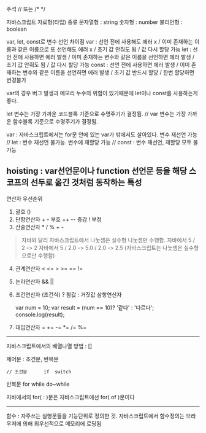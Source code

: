 주석 // 또는 /* */

자바스크립트 자료형(타입) 종류
	문자열형 : string
	숫자형 : number
	불리언형 : boolean

var, let, const로 변수 선언
차이점
var : 선언 전에 사용해도 에러 x / 이미 존재하는 이름과 같은 이름으로 또 선언해도 에러 x / 초기 값 안줘도 됨 / 값 다시 할당 가능
let : 선언 전에 사용하면 에러 발생 / 이미 존재하는 변수와 같은 이름을 선언하면 에러 발생 / 초기 값 안줘도 됨 / 값 다시 할당 가능
const : 선언 전에 사용하면 에러 발생 / 이미 존재하는 변수와 같은 이름을 선언하면 에러 발생 / 초기 값 반드시 할당 / 한번 할당하면 변경불가

var의 경우 버그 발생과 메모리 누수의 위험이 있기때문에 let이나 const를 사용하는게 좋다.

let 변수는 가장 가까운 코드블록 기준으로 수명주기가 결정됨.
	// var 변수는 가장 가까운 함수블록 기준으로 수명주기가 결정됨. 

var : 자바스크립트에서는 for문 안에 있는 var가 밖에서도 살아있다. 변수 재선언 가능
	// let : 변수 재선언 불가능. 변수에 재할당 가능
	// const : 변수 재선언, 재할당 모두 불가능

hoisting : var선언문이나 function 선언문 등을 해당 스코프의 선두로 옮긴 것처럼 동작하는 특성
---

연산자 우선순위
1. 괄호 ()
2. 단항연산자 + - 부호	++ -- 증감	! 부정
3. 산술연산자 * / %		+	-
> 자바와 달리 자바스크립트에서 나눗셈은 실수형 나눗셈만 수행함.
자바에서 5 / 2 -> 2
자바에서 5 / 2.0 -> 5.0 / 2.0 -> 2.5 (자바스크립트는 나눗셈은 실수형으로만 수행함)
	
4. 관계연산자	<	<=	>	>=	==	!=
5. 논라연산자	&&	||
6. 조건연산자	(조건식) ? 참값	: 거짓값
   삼항연산자
	
	var num = 10;
	var result = (num == 10)? '같다' : '다르다';
	console.log(result);
	
7. 대입연산자	=	+=	-=	*=	/=	%=

---

자바스크립트에서의 배열나열 방법 : []

제어문 : 조건문, 반복문
	
	// 조건문		if	switch

반복문		for		while	do~while

자바에서의 for( : )문은 자바스크립트에선 for( of )문이다

---

함수 : 자주쓰는 실행문들을 기능단위로 정의한 것.
	  자바스크립트에서 함수정의는 브라우저에 의해 최우선적으로 메모리에 로딩됨

```javascript

```


